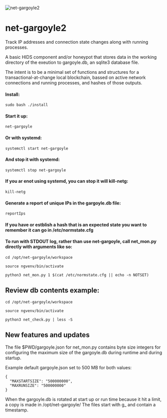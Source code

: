 ![net-gargoyle2](https://carefuldata.com/images/cdlogo.png)

# net-gargoyle2

Track IP addresses and connection state changes along with running processes.

A basic HIDS component and/or honeypot that stores data in the working directory of the exeution to gargoyle.db, an sqlite3 database file.

The intent is to be a minimal set of functions and structures for a transactional-at-change local blockchain, bassed on active network connections and running processes, and hashes of those outputs.


#### Install:

```
sudo bash ./install
```

#### Start it up:

```
net-gargoyle
```

#### Or with systemd:

```
systemctl start net-gargoyle
```

#### And stop it with systemd:

```
systemctl stop net-gargoyle
```

#### If you ar enot using systemd, you can stop it will kill-netg:

```
kill-netg
```

#### Generate a report of unique IPs in the gargoyle.db file:

```
reportIps
```

#### If you have or estblish a hash that is an expected state you want to remember it can go in /etc/normstate.cfg

#### To run with STDOUT log, rather than use net-gargoyle, call net_mon.py directly with arguments like so:

```
cd /opt/net-gargoyle/workspace

source ngvenv/bin/activate

python3 net_mon.py 1 $(cat /etc/normstate.cfg || echo -n NOTSET)
```

## Review db contents example:

```
cd /opt/net-gargoyle/workspace

source ngvenv/bin/activate

python3 net_check.py | less -S
```

## New features and updates

The file $PWD/gargoyle.json for net_mon.py contains byte size integers for configuring the maximum size of the gargoyle.db during runtime
and during startup.

Example default gargoyle.json set to 500 MB for both values:

```
{
  "MAXSTARTSIZE": "500000000",
  "MAXRUNSIZE": "500000000"
}
```

When the gargoyle.db is rotated at start up or run time because it hit a limit, a copy is made in /opt/net-gargoyle/
The files start with g_ and contain a timestamp.
